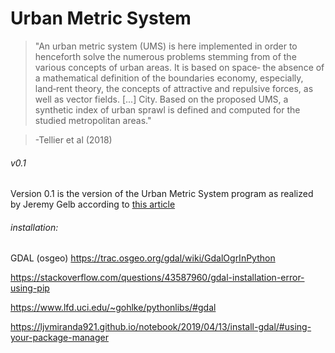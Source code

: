 # Urban Metric System
> "An urban metric system (UMS) is here implemented in order to henceforth solve the
> numerous problems stemming from of the various concepts of urban areas. It is based on space‐
> the absence of a mathematical definition of the boundaries economy, especially, land‐rent theory,
> the concepts of attractive and repulsive forces, as well as vector fields. [...] City. Based on
> the proposed UMS, a synthetic index of urban sprawl is defined and computed for the studied
> metropolitan
> areas."

> -Tellier et al (2018)

###### v0.1
Version 0.1 is the version of the Urban Metric System program as
realized by Jeremy Gelb according to [this article](./Tellier_et_al-2018-Regional_Science_Policy__26_Practice.pdf)


###### installation:

GDAL (osgeo)
https://trac.osgeo.org/gdal/wiki/GdalOgrInPython

https://stackoverflow.com/questions/43587960/gdal-installation-error-using-pip

https://www.lfd.uci.edu/~gohlke/pythonlibs/#gdal

https://ljvmiranda921.github.io/notebook/2019/04/13/install-gdal/#using-your-package-manager
